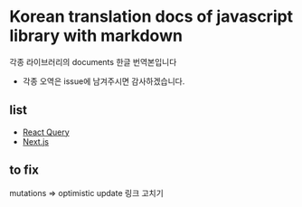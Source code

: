 # Korean translation docs of javascript library with markdown

각종 라이브러리의 documents 한글 번역본입니다

- 각종 오역은 issue에 남겨주시면 감사하겠습니다.

## list

- [React Query](https://react-query.tanstack.com/)
- [Next.js](https://nextjs.org/)

## to fix

mutations => optimistic update 링크 고치기
